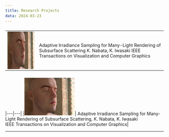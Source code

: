 ```yaml
---
title: Research Projects
data: 2024-03-23
---
```


###
<table>
<tbody><tr>
<td width="20%" height="120">
<img src="./img/tvcg2021.png" align="center" width="160" height="120">
</td>
<td width="80%" height="120">
Adaptive Irradiance Sampling for Many-Light Rendering of Subsurface Scattering
K. Nabata, K. Iwasaki
IEEE Transactions on Visualization and Computer Graphics</td>
</tr>
</tbody>
</table>

###
|---|---|
|<img src="./img/tvcg2021.png" width="160" height="120">| Adaptive Irradiance Sampling for Many-Light Rendering of Subsurface Scattering,
K. Nabata, K. Iwasaki  
IEEE Transactions on Visualization and Computer Graphics|


---

